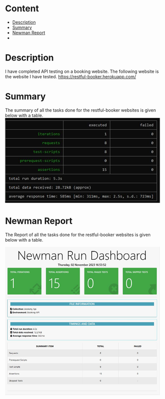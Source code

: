 # Content    
- [ Description](#discription )
- [Summary](#summary) 
- [Newman Report](#newmanreport)
- 
# Description 
I have completed API testing on a booking website. The following website is the website I have tested. https://restful-booker.herokuapp.com/

# Summary 
The summary of all the tasks done for the restful-booker websites is given below with a table.
![Summary image](Image/report_table.JPG)

# Newman Report
The Report of all the tasks done for the restful-booker websites is given below with a table.

![Newman Report](Image/newman_report.JPG)

